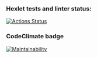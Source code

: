 ### Hexlet tests and linter status:
[![Actions Status](https://github.com/Sergunkit/frontend-project-11/actions/workflows/hexlet-check.yml/badge.svg)](https://github.com/Sergunkit/frontend-project-11/actions)

### CodeClimate badge
[![Maintainability](https://api.codeclimate.com/v1/badges/6b99533822599ab09866/maintainability)](https://codeclimate.com/github/Sergunkit/frontend-project-11/maintainability)
